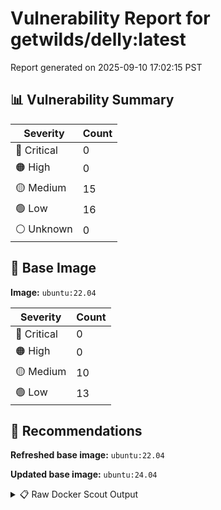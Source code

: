 # Vulnerability Report for getwilds/delly:latest

Report generated on 2025-09-10 17:02:15 PST

## 📊 Vulnerability Summary

| Severity | Count |
|----------|-------|
| 🔴 Critical | 0 |
| 🟠 High | 0 |
| 🟡 Medium | 15 |
| 🟢 Low | 16 |
| ⚪ Unknown | 0 |

## 🐳 Base Image

**Image:** `ubuntu:22.04`

| Severity | Count |
|----------|-------|
| 🔴 Critical | 0 |
| 🟠 High | 0 |
| 🟡 Medium | 10 |
| 🟢 Low | 13 |

## 🔄 Recommendations

**Refreshed base image:** `ubuntu:22.04`

**Updated base image:** `ubuntu:24.04`

<details>
<summary>📋 Raw Docker Scout Output</summary>

```text
Target               │  getwilds/delly:latest  │    0C     0H    15M    16L   
    digest             │  5974decd65fb                   │                              
  Base image           │  ubuntu:22.04                   │    0C     0H    10M    13L   
  Refreshed base image │  ubuntu:22.04                   │    0C     0H     3M    12L   
                       │                                 │                  -7     -1   
  Updated base image   │  ubuntu:24.04                   │    0C     0H     4M     5L   
                       │                                 │                  -6     -8   

What's next:
    View vulnerabilities → docker scout cves getwilds/delly:latest
    View base image update recommendations → docker scout recommendations getwilds/delly:latest
    Include policy results in your quickview by supplying an organization → docker scout quickview getwilds/delly:latest --org <organization>
```
</details>
